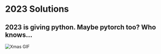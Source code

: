 # 2023 Solutions
## 2023 is giving python. Maybe pytorch too? Who knows...
![Xmas GIF](https://64.media.tumblr.com/e90ff0ea1245fa114d3d868140f71b4f/tumblr_oiosbm0M371tgo74ho1_1280.gif)

